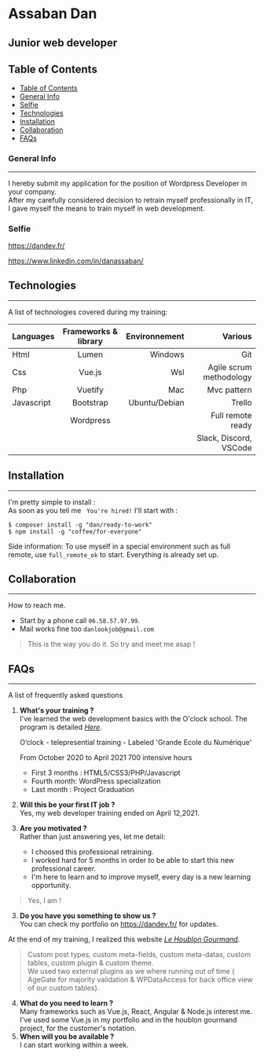 # Assaban Dan  
## Junior web developer 

## Table of Contents
  - [Table of Contents](#table-of-contents)
  - [General Info](#general-info)
  - [Selfie](#selfie)
  - [Technologies](#technologies)
  - [Installation](#installation)
  - [Collaboration](#collaboration)
  - [FAQs](#faqs)
### General Info
***
I hereby submit my application for the position of Wordpress Developer in your company.  
After my carefully considered decision to retrain myself professionally in IT, I gave myself the means to train myself in web development.
### Selfie 
https://dandev.fr/

https://www.linkedin.com/in/danassaban/
## Technologies
***
A list of technologies covered during my training:

| Languages | Frameworks & library | Environnement | Various     |
| :---         |     :---:      |          ---: |          ---: |
| Html   | Lumen     | Windows    |Git    |
|Css     | Vue.js       | Wsl      |Agile scrum methodology    |
|Php     | Vuetify       | Mac      |Mvc pattern    |
|Javascript     | Bootstrap       | Ubuntu/Debian      |Trello    |
|    | Wordpress       |      | Full remote ready    |
|    |      |      | Slack, Discord, VSCode    |



## Installation
***
I'm pretty simple to install :  
As soon as you tell me ``` You're hired!``` I'll start with :
 
```
$ composer install -g "dan/ready-to-work"
$ npm install -g "coffee/for-everyone"

```
Side information: To use myself in a special environment such as full remote, use ```full_remote_ok``` to start. Everything is already set up.
## Collaboration
***
How to reach me.
* Start by a phone call ```06.58.57.97.99```. 
* Mail works fine too ```danlookjob@gmail.com```
> This is the way you do it. So try and meet me asap !
## FAQs
***
A list of frequently asked questions
1. **What's your training ?**  
   I've learned the web development basics with the O'clock school.
   The program is detailed *[Here](https://oclock.io/formations/developpeur-web#programme )*. 
   
    O’clock - telepresential training  - Labeled 'Grande Ecole du Numérique'

    From October 2020 to April 2021
    700 intensive hours  
    * First 3 months : HTML5/CSS3/PHP/Javascript  
    * Fourth month: WordPress specialization  
    * Last month : Project Graduation
2. **Will this be your first IT job ?**  
    Yes, my web developer training ended on April 12,2021.
3. **Are you motivated ?**  
    Rather than just answering yes, let me detail:
   * I choosed this professional retraining.
   * I worked hard for 5 months in order to be able to start this new professional career.
   * I'm here to learn and to improve myself, every day is a new learning opportunity.
  > Yes, I am !

3. **Do you have you something to show us ?**  
You can check my portfolio on https://dandev.fr/ for updates.

At the end of my training, I realized this website *[Le Houblon Gourmand](http://houblon-gourmand.dandev.fr/)*. 
>Custom post types, custom meta-fields, custom meta-datas, custom tables, custom plugin & custom theme.  
    We used two external plugins as we where running out of time ( AgeGate for majority validation & WPDataAccess for back office view of our custom tables).
4. **What do you need to learn ?**  
    Many frameworks such as Vue.js, React, Angular & Node.js interest me.
    I've used some Vue.js in my portfolio and in the houblon gourmand project, for the customer's notation.
5. **When will you be available ?**  
I can start working within a week. 

